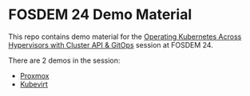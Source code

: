 # FOSDEM 24 Demo Material

This repo contains demo material for the [Operating Kubernetes Across Hypervisors with Cluster API & GitOps](https://fosdem.org/2024/schedule/event/fosdem-2024-2129-operating-kubernetes-across-hypervisors-with-cluster-api-gitops/) session at FOSDEM 24.

There are 2 demos in the session:

- [Proxmox](https://github.com/capi-samples/fosdem-24/tree/proxmox)
- [Kubevirt](https://github.com/capi-samples/fosdem-24/tree/kubevirt)

